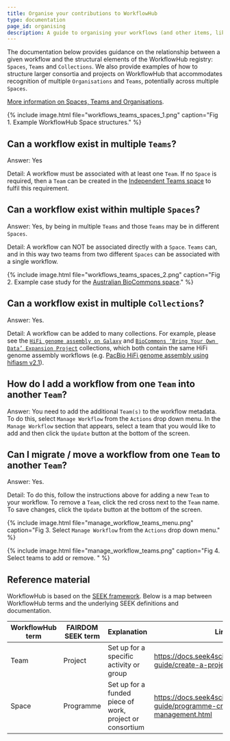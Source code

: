 ```yaml
---
title: Organise your contributions to WorkflowHub
type: documentation
page_id: organising
description: A guide to organising your workflows (and other items, like documents, SOPs, publications) that you may want to add to WorkflowHub.
---
```


The documentation below provides guidance on the relationship between a given workflow and the structural elements of the WorkflowHub registry: `Spaces`, `Teams` and `Collections`. 
We also provide examples of how to structure larger consortia and projects on WorkflowHub that accommodates recognition of multiple `Organisations` and `Teams`, potentially across multiple `Spaces`.

[More information on Spaces, Teams and Organisations](https://about.workflowhub.eu/docs/space-team-organisation/).

{% include image.html file="workflows_teams_spaces_1.png" caption="Fig 1. Example WorkflowHub Space structures." %}

## Can a workflow exist in multiple `Teams`?

Answer: Yes

Detail: A workflow must be associated with at least one `Team`. If no `Space` is required, then a `Team` can be created in the [Independent Teams space](https://workflowhub.eu/programmes/3) to fulfil this requirement.

## Can a workflow exist within multiple `Spaces`?

Answer: Yes, by being in multiple `Teams` and those `Teams` may be in different `Spaces`.

Detail: A workflow can NOT be associated directly with a `Space`. `Teams` can, and in this way two teams from two different `Spaces` can be associated with a single workflow.

{% include image.html file="workflows_teams_spaces_2.png" caption="Fig 2. Example case study for the [Australian BioCommons space](https://workflowhub.eu/programmes/8)." %}

## Can a workflow exist in multiple `Collections`?

Answer: Yes.

Detail: A workflow can be added to many collections. For example, please see the [`HiFi genome assembly on Galaxy`](https://workflowhub.eu/collections/5) and [`BioCommons ‘Bring Your Own Data’ Expansion Project`](https://workflowhub.eu/collections/6) collections, which both contain the same HiFi genome assembly workflows (e.g. [PacBio HiFi genome assembly using hifiasm v2.1](https://doi.org/10.48546/WORKFLOWHUB.WORKFLOW.221.3)).

## How do I add a workflow from one `Team` into another `Team`?

Answer: You need to add the additional `Team(s)` to the workflow metadata. To do this, select `Manage Workflow` from the `Actions` drop down menu. In the `Manage Workflow` section that appears, select a team that you would like to add and then click the `Update` button at the bottom of the screen.

## Can I migrate / move a workflow from one `Team` to another `Team`?

Answer: Yes.

Detail: To do this, follow the instructions above for adding a new `Team` to your workflow. To remove a `Team`, click the red cross next to the `Team` name. To save changes, click the `Update` button at the bottom of the screen.

{% include image.html file="manage_workflow_teams_menu.png" caption="Fig 3. Select `Manage Workflow` from the `Actions` drop down menu." %}

{% include image.html file="manage_workflow_teams.png" caption="Fig 4. Select teams to add or remove. " %}

## Reference material

WorkflowHub is based on the [SEEK framework](https://docs.seek4science.org/). Below is a map between WorkflowHub terms and the underlying SEEK definitions and documentation.

|WorkflowHub term|FAIRDOM SEEK term|Explanation|Link|
|-----|-----|-----|-----|
|Team|Project|Set up for a specific activity or group|<https://docs.seek4science.org/help/user-guide/create-a-project.html>|
|Space|Programme|Set up for a funded piece of work, project or consortium|<https://docs.seek4science.org/help/user-guide/programme-creation-and-management.html>|


